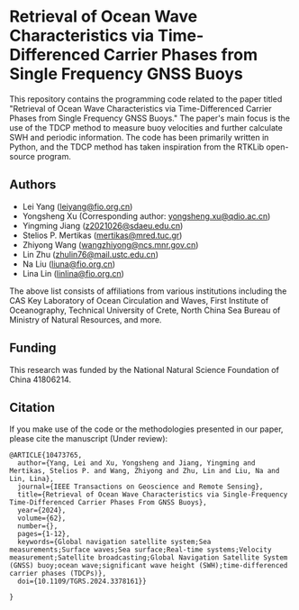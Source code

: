 # Retrieval of Ocean Wave Characteristics via Time-Differenced Carrier Phases from Single Frequency GNSS Buoys

This repository contains the programming code related to the paper titled "Retrieval of Ocean Wave Characteristics via Time-Differenced Carrier Phases from Single Frequency GNSS Buoys." The paper's main focus is the use of the TDCP method to measure buoy velocities and further calculate SWH and periodic information. The code has been primarily written in Python, and the TDCP method has taken inspiration from the RTKLib open-source program.

## Authors

- Lei Yang (leiyang@fio.org.cn)
- Yongsheng Xu (Corresponding author: yongsheng.xu@qdio.ac.cn)
- Yingming Jiang (z2021026@sdaeu.edu.cn)
- Stelios P. Mertikas (mertikas@mred.tuc.gr)
- Zhiyong Wang (wangzhiyong@ncs.mnr.gov.cn)
- Lin Zhu (zhulin76@mail.ustc.edu.cn)
- Na Liu (liuna@fio.org.cn)
- Lina Lin (linlina@fio.org.cn)

The above list consists of affiliations from various institutions including the CAS Key Laboratory of Ocean Circulation and Waves, First Institute of Oceanography, Technical University of Crete, North China Sea Bureau of Ministry of Natural Resources, and more.

## Funding

This research was funded by the National Natural Science Foundation of China 41806214.

## Citation

If you make use of the code or the methodologies presented in our paper, please cite the manuscript (Under review):
```
@ARTICLE{10473765,
  author={Yang, Lei and Xu, Yongsheng and Jiang, Yingming and Mertikas, Stelios P. and Wang, Zhiyong and Zhu, Lin and Liu, Na and Lin, Lina},
  journal={IEEE Transactions on Geoscience and Remote Sensing}, 
  title={Retrieval of Ocean Wave Characteristics via Single-Frequency Time-Differenced Carrier Phases From GNSS Buoys}, 
  year={2024},
  volume={62},
  number={},
  pages={1-12},
  keywords={Global navigation satellite system;Sea measurements;Surface waves;Sea surface;Real-time systems;Velocity measurement;Satellite broadcasting;Global Navigation Satellite System (GNSS) buoy;ocean wave;significant wave height (SWH);time-differenced carrier phases (TDCPs)},
  doi={10.1109/TGRS.2024.3378161}}

}
```
